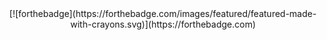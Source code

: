 <center>[![forthebadge](https://forthebadge.com/images/featured/featured-made-with-crayons.svg)](https://forthebadge.com)</center>
